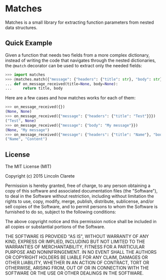 # Matches

Matches is a small library for extracting function parameters from
nested data structures.

## Quick Example

Given a function that needs two fields from a more complex dictionary,
instead of writing the code that navigates through the nested
dictionaries, the `@match` decorator can be used to extract only the
needed fields:

```python
>>> import matches
>>> @matches.match({"message": {"headers": {"title": str}, "body": str}})
... def on_message_received(title=None, body=None):
...     return title, body
```

Here are a few cases and how matches works for each of them:

```python
>>> on_message_received({})
(None, None)
>>> on_message_received({"message": {"headers": {"title": "Test"}}})
("Test", None)
>>> on_message_received({"message": {"body": "My message"}})
(None, "My message")
>>> on_message_received({"message": {"headers": {"title": "Name"}, "body": "Content"}})
("Name", "Content")
```

## License

The MIT License (MIT)

Copyright (c) 2015 Lincoln Clarete

Permission is hereby granted, free of charge, to any person obtaining a copy
of this software and associated documentation files (the "Software"), to deal
in the Software without restriction, including without limitation the rights
to use, copy, modify, merge, publish, distribute, sublicense, and/or sell
copies of the Software, and to permit persons to whom the Software is
furnished to do so, subject to the following conditions:

The above copyright notice and this permission notice shall be included in all
copies or substantial portions of the Software.

THE SOFTWARE IS PROVIDED "AS IS", WITHOUT WARRANTY OF ANY KIND, EXPRESS OR
IMPLIED, INCLUDING BUT NOT LIMITED TO THE WARRANTIES OF MERCHANTABILITY,
FITNESS FOR A PARTICULAR PURPOSE AND NONINFRINGEMENT. IN NO EVENT SHALL THE
AUTHORS OR COPYRIGHT HOLDERS BE LIABLE FOR ANY CLAIM, DAMAGES OR OTHER
LIABILITY, WHETHER IN AN ACTION OF CONTRACT, TORT OR OTHERWISE, ARISING FROM,
OUT OF OR IN CONNECTION WITH THE SOFTWARE OR THE USE OR OTHER DEALINGS IN THE
SOFTWARE.
